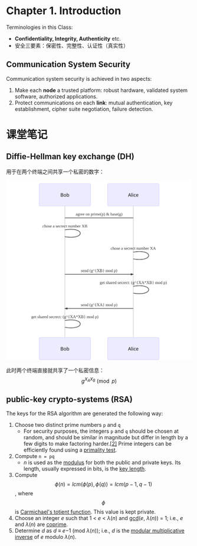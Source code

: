 # Chapter 1. Introduction

Terminologies in this Class:

- **Confidentiality, Integrity, Authenticity** etc.
- 安全三要素：保密性、完整性、认证性（真实性）

## Communication System Security

Communication system security is achieved in two aspects:

1. Make each **node** a trusted platform: robust hardware, validated system software, authorized applications.
2. Protect communications on each **link**: mutual authentication, key establishment, cipher suite negotiation, failure detection.

# 课堂笔记

## Diffie-Hellman key exchange (DH)

用于在两个终端之间共享一个私密的数字：

![Diffie-HellmanKeyExchange](./Diffie-HellmanKeyExchange.svg)

此时两个终端直接就共享了一个私密信息：$$\displaystyle g^{X_A X_B}\pmod{p}$$

## public-key crypto-systems (RSA)

The keys for the RSA algorithm are generated the following way:

1. Choose two distinct prime numbers `p` and `q`
   - For security purposes, the integers `p` and `q` should be chosen at random, and should be similar in magnitude but differ in length by a few digits to make factoring harder.[[2\]](https://en.wikipedia.org/wiki/RSA_(cryptosystem)#cite_note-rsa-2) Prime integers can be efficiently found using a [primality test](https://en.wikipedia.org/wiki/Primality_test).
2. Compute `n = pq`
   - *n* is used as the [modulus](https://en.wikipedia.org/wiki/Modular_arithmetic) for both the public and private keys. Its length, usually expressed in bits, is the [key length](https://en.wikipedia.org/wiki/Key_length).
3. Compute $$\phi(n) = lcm(\phi(p), \phi(q)) = lcm(p − 1, q − 1)$$, where $$\phi$$ is [Carmichael's totient function](https://en.wikipedia.org/wiki/Carmichael%27s_totient_function). This value is kept private.
4. Choose an integer *e* such that 1 < *e* < *λ*(*n*) and [gcd](https://en.wikipedia.org/wiki/Greatest_common_divisor)(*e*, *λ*(*n*)) = 1; i.e., *e* and *λ*(*n*) are [coprime](https://en.wikipedia.org/wiki/Coprime).
5. Determine *d* as *d* ≡ *e*−1 (mod *λ*(*n*)); i.e., *d* is the [modular multiplicative inverse](https://en.wikipedia.org/wiki/Modular_multiplicative_inverse) of *e* modulo *λ*(*n*).

